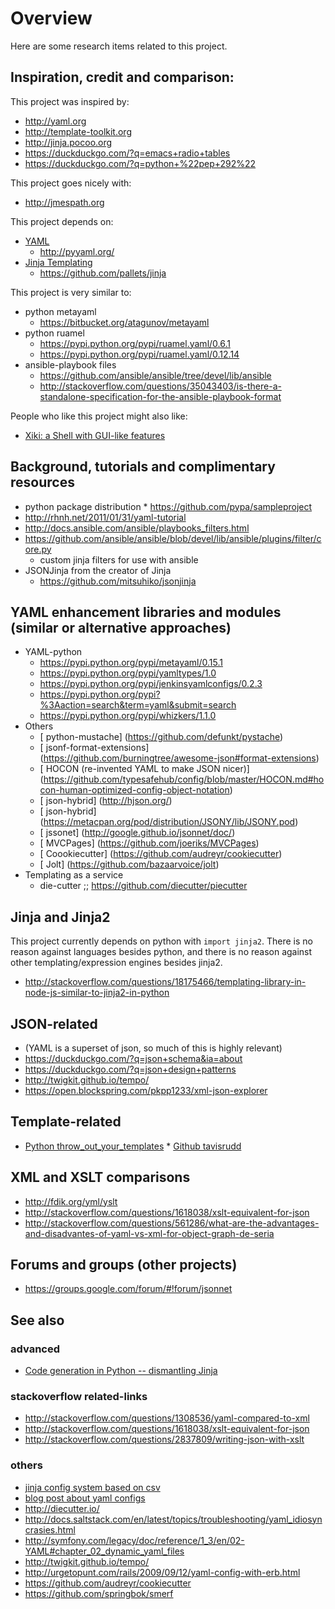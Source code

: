 # Overview

Here are some research items related to this project.

## Inspiration, credit and comparison:

This project was inspired by:

* http://yaml.org
* http://template-toolkit.org
* http://jinja.pocoo.org
* https://duckduckgo.com/?q=emacs+radio+tables
* https://duckduckgo.com/?q=python+%22pep+292%22

This project goes nicely with:
* http://jmespath.org

This project depends on:

* [YAML](http://yaml.org)
    * http://pyyaml.org/
* [Jinja Templating](http://jinja.pocoo.org)
    * https://github.com/pallets/jinja

This project is very similar to:

* python metayaml
    * https://bitbucket.org/atagunov/metayaml
* python ruamel
    * https://pypi.python.org/pypi/ruamel.yaml/0.6.1
    * https://pypi.python.org/pypi/ruamel.yaml/0.12.14
* ansible-playbook files
    * https://github.com/ansible/ansible/tree/devel/lib/ansible
    * http://stackoverflow.com/questions/35043403/is-there-a-standalone-specification-for-the-ansible-playbook-format

People who like this project might also like:

* [Xiki: a Shell with GUI-like features](https://github.com/trogdoro/xiki)

## Background, tutorials and complimentary resources
* python package distribution
      * https://github.com/pypa/sampleproject
* http://rhnh.net/2011/01/31/yaml-tutorial
* http://docs.ansible.com/ansible/playbooks_filters.html
* https://github.com/ansible/ansible/blob/devel/lib/ansible/plugins/filter/core.py
   * custom jinja filters for use with ansible
* JSONJinja from the creator of Jinja
   * https://github.com/mitsuhiko/jsonjinja

## YAML enhancement libraries and modules (similar or alternative approaches)
* YAML-python
  * https://pypi.python.org/pypi/metayaml/0.15.1
  * https://pypi.python.org/pypi/yamltypes/1.0
  * https://pypi.python.org/pypi/jenkinsyamlconfigs/0.2.3
  * https://pypi.python.org/pypi?%3Aaction=search&term=yaml&submit=search
  * https://pypi.python.org/pypi/whizkers/1.1.0
* Others
  * [ python-mustache]  (https://github.com/defunkt/pystache)
  * [ jsonf-format-extensions]  (https://github.com/burningtree/awesome-json#format-extensions)
  * [ HOCON (re-invented YAML to make JSON nicer)]  (https://github.com/typesafehub/config/blob/master/HOCON.md#hocon-human-optimized-config-object-notation)
  * [ json-hybrid]  (http://hjson.org/)
  * [ json-hybrid]  (https://metacpan.org/pod/distribution/JSONY/lib/JSONY.pod)
  * [ jssonet]  (http://google.github.io/jsonnet/doc/)
  * [ MVCPages]  (https://github.com/joeriks/MVCPages)
  * [ Coookiecutter]  (https://github.com/audreyr/cookiecutter)
  * [ Jolt]  (https://github.com/bazaarvoice/jolt)
* Templating as a service
   * die-cutter ;; https://github.com/diecutter/piecutter

## Jinja and Jinja2

This project currently depends on python with `import jinja2`.
There is no reason against languages besides python, and there is no reason against other templating/expression engines besides jinja2.

* http://stackoverflow.com/questions/18175466/templating-library-in-node-js-similar-to-jinja2-in-python

## JSON-related

* (YAML is a superset of json, so much of this is highly relevant)
* https://duckduckgo.com/?q=json+schema&ia=about
* https://duckduckgo.com/?q=json+design+patterns
* http://twigkit.github.io/tempo/
* https://open.blockspring.com/pkpp1233/xml-json-explorer

## Template-related

* [Python throw_out_your_templates](https://github.com/tavisrudd/throw_out_your_templates)
      * [Github tavisrudd](https://github.com/tavisrudd)

## XML and XSLT comparisons

* http://fdik.org/yml/yslt
* http://stackoverflow.com/questions/1618038/xslt-equivalent-for-json
* http://stackoverflow.com/questions/561286/what-are-the-advantages-and-disadvantes-of-yaml-vs-xml-for-object-graph-de-seria

## Forums and groups (other projects)

* https://groups.google.com/forum/#!forum/jsonnet

## See also

### advanced
* [Code generation in Python -- dismantling Jinja](https://www.youtube.com/watch?v=jXlR0Icvvh8)

### stackoverflow related-links

* http://stackoverflow.com/questions/1308536/yaml-compared-to-xml
* http://stackoverflow.com/questions/1618038/xslt-equivalent-for-json
* http://stackoverflow.com/questions/2837809/writing-json-with-xslt

### others
* [jinja config system based on csv](http://www.ifconfig.it/wordpress/2014/04/qpc_jinja2/)
* [blog post about yaml configs](https://keepingitclassless.net/2014/03/network-config-templates-jinja2/)
* http://diecutter.io/
* http://docs.saltstack.com/en/latest/topics/troubleshooting/yaml_idiosyncrasies.html
* http://symfony.com/legacy/doc/reference/1_3/en/02-YAML#chapter_02_dynamic_yaml_files
* http://twigkit.github.io/tempo/
* http://urgetopunt.com/rails/2009/09/12/yaml-config-with-erb.html
* https://github.com/audreyr/cookiecutter
* https://github.com/springbok/smerf
